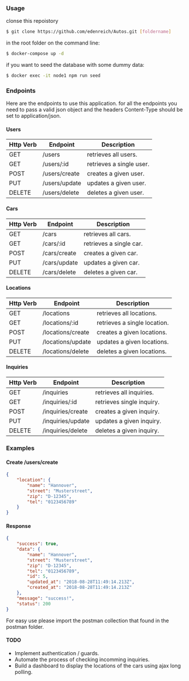 ### Usage

clonse this repoistory
```sh
$ git clone https://github.com/edenreich/Autos.git [foldername]
``` 

in the root folder on the command line:
```sh
$ docker-compose up -d
```

if you want to seed the database with some dummy data:
```sh
$ docker exec -it node1 npm run seed
```

### Endpoints

Here are the endpoints to use this application.
for all the endpoints you need to pass a valid json object and the headers Content-Type should be set to application/json.

#### Users

| Http Verb | Endpoint | Description |
| ------ | ------ | ------ |
| GET | /users | retrieves all users. |
| GET | /users/:id | retrieves a single user. |
| POST | /users/create | creates a given user. |
| PUT | /users/update | updates a given user. |
| DELETE | /users/delete | deletes a given user. |

#### Cars

| Http Verb | Endpoint | Description |
| ------ | ------ | ------ |
| GET | /cars | retrieves all cars. |
| GET | /cars/:id | retrieves a single car. |
| POST | /cars/create | creates a given car. |
| PUT | /cars/update | updates a given car. |
| DELETE | /cars/delete | deletes a given car. |

#### Locations

| Http Verb | Endpoint | Description |
| ------ | ------ | ------ |
| GET | /locations | retrieves all locations. |
| GET | /locations/:id | retrieves a single location. |
| POST | /locations/create | creates a given locations. |
| PUT | /locations/update | updates a given locations. |
| DELETE | /locations/delete | deletes a given locations. |

#### Inquiries

| Http Verb | Endpoint | Description |
| ------ | ------ | ------ |
| GET | /inquiries | retrieves all inquiries. |
| GET | /inquiries/:id | retrieves single inquiry. |
| POST | /inquiries/create | creates a given inquiry. |
| PUT | /inquiries/update | updates a given inquiry. |
| DELETE | /inquiries/delete | deletes a given inquiry. |

### Examples

#### Create /users/create

```json
{
	"location": {
		"name": "Hannover",
		"street": "Musterstreet",
		"zip": "D-12345",
		"tel": "0123456789"
	}
}
```

#### Response

```json
{
    "success": true,
    "data": {
        "name": "Hannover",
        "street": "Musterstreet",
        "zip": "D-12345",
        "tel": "0123456789",
        "id": 5,
        "updated_at": "2018-08-28T11:49:14.213Z",
        "created_at": "2018-08-28T11:49:14.213Z"
    },
    "message": "success!",
    "status": 200
}
```

For easy use please import the postman collection that found in the postman folder.

#### TODO

- Implement authentication / guards.
- Automate the process of checking incomming inquiries.
- Build a dashboard to display the locations of the cars using ajax long polling.
